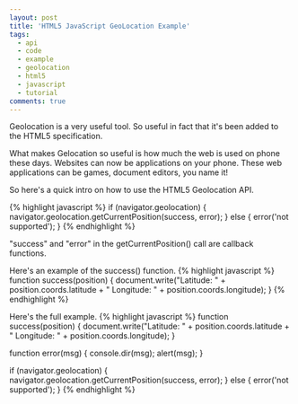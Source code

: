 ```yaml
---
layout: post
title: 'HTML5 JavaScript GeoLocation Example'
tags:
  - api
  - code
  - example
  - geolocation
  - html5
  - javascript
  - tutorial
comments: true
---
```


Geolocation is a very useful tool. So useful in fact that it's been added to the HTML5 specification.

What makes Gelocation so useful is how much the web is used on phone these days. Websites can now be applications on your phone. These web applications can be games, document editors, you name it!

So here's a quick intro on how to use the HTML5 Geolocation API.

{% highlight javascript %}
if (navigator.geolocation) {
  navigator.geolocation.getCurrentPosition(success, error);
} else {
  error('not supported');
}
{% endhighlight %}

"success" and "error" in the getCurrentPosition() call are callback functions.

Here's an example of the success() function.
{% highlight javascript %}
function success(position) {
   document.write("Latitude: " + position.coords.latitude + " Longitude: " +     position.coords.longitude);
}
{% endhighlight %}


Here's the full example.
{% highlight javascript %}
function success(position) {
    document.write("Latitude: " + position.coords.latitude + " Longitude: " + position.coords.longitude);
}

function error(msg) {
    console.dir(msg);
    alert(msg);
}

if (navigator.geolocation) {
    navigator.geolocation.getCurrentPosition(success, error);
} else {
    error('not supported');
}
{% endhighlight %}
